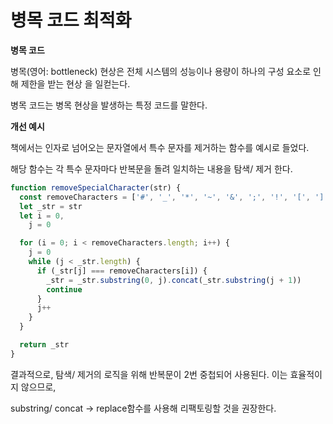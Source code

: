 # 병목 코드 최적화

**병목 코드**

병목(영어: bottleneck) 현상은 전체 시스템의 성능이나 용량이 하나의 구성 요소로 인해 제한을 받는 현상 을 일컫는다.

병목 코드는 병목 현상을 발생하는 특정 코드를 말한다.

**개선 예시**

책에서는 인자로 넘어오는 문자열에서 특수 문자를 제거하는 함수를 예시로 들었다.

해당 함수는 각 특수 문자마다 반복문을 돌려 일치하는 내용을 탐색/ 제거 한다.

```jsx
function removeSpecialCharacter(str) {
  const removeCharacters = ['#', '_', '*', '~', '&', ';', '!', '[', ']', '`', '>', '\n', '=', '-']
  let _str = str
  let i = 0,
    j = 0

  for (i = 0; i < removeCharacters.length; i++) {
    j = 0
    while (j < _str.length) {
      if (_str[j] === removeCharacters[i]) {
        _str = _str.substring(0, j).concat(_str.substring(j + 1))
        continue
      }
      j++
    }
  }

  return _str
}
```

결과적으로, 탐색/ 제거의 로직을 위해 반복문이 2번 중첩되어 사용된다. 이는 효율적이지 않으므로,

 substring/ concat → replace함수를 사용해 리팩토링할 것을 권장한다.